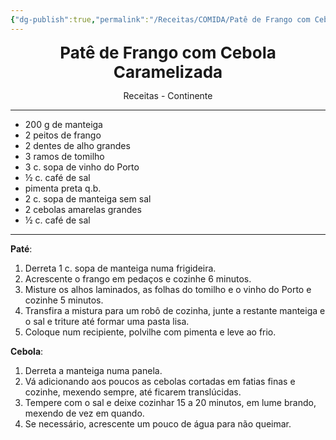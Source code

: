 ```yaml
---
{"dg-publish":true,"permalink":"/Receitas/COMIDA/Patê de Frango com Cebola Caramelizada/"}
---
```



<div style="text-align: center;"> <span style="font-size: 26px;"><b>Patê de Frango com Cebola Caramelizada</b></span> </div>

<span class="center"> <center> Receitas - Continente </center></span>

---
- 200 g de manteiga
- 2 peitos de frango
- 2 dentes de alho grandes
- 3 ramos de tomilho
- 3 c. sopa de vinho do Porto
- ½ c. café de sal
- pimenta preta q.b.
- 2 c. sopa de manteiga sem sal
- 2 cebolas amarelas grandes
- ½ c. café de sal
---
**Paté**: 
1. Derreta 1 c. sopa de manteiga numa frigideira. 
2. Acrescente o frango em pedaços e cozinhe 6 minutos.
3. Misture os alhos laminados, as folhas do tomilho e o vinho do Porto e cozinhe 5 minutos. 
4. Transfira a mistura para um robô de cozinha, junte a restante manteiga e o sal e triture até formar uma pasta lisa. 
5. Coloque num recipiente, polvilhe com pimenta e leve ao frio. 

**Cebola**: 
1. Derreta a manteiga numa panela. 
2. Vá adicionando aos poucos as cebolas cortadas em fatias finas e cozinhe, mexendo sempre, até ficarem translúcidas.
3. Tempere com o sal e deixe cozinhar 15 a 20 minutos, em lume brando, mexendo de vez em quando. 
4. Se necessário, acrescente um pouco de água para não queimar.